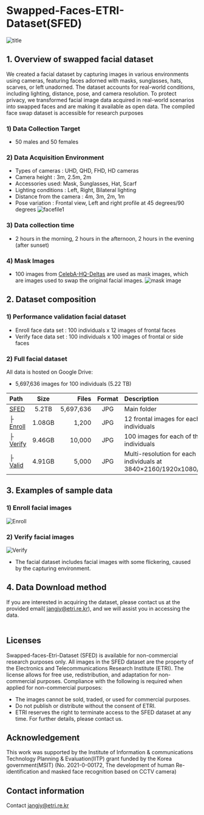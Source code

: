 # Swapped-Faces-ETRI-Dataset(SFED)
![title](https://github.com/EtriHRIFace/Face-Dataset/assets/149992598/c1b230e6-242c-4dd7-8bd5-ccd2b8d2e7ec)
<br>
## 1. Overview of swapped facial dataset 
  We created a facial dataset by capturing images in various environments using cameras, featuring faces adorned with masks, sunglasses, hats, scarves, or left unadorned. The dataset accounts for real-world conditions, including lighting, distance, pose, and camera resolution. To protect privacy, we transformed facial image data acquired in real-world scenarios into swapped faces and are making it available as open data. The compiled face swap dataset is accessible for research purposes
### 1) Data Collection Target
  * 50 males and 50 females
### 2) Data Acquisition Environment 
  * Types of cameras : UHD, QHD, FHD, HD cameras <br>
  * Camera height : 3m, 2.5m, 2m <br>
  * Accessories used: Mask, Sunglasses, Hat, Scarf <br>
  * Lighting conditions : Left, Right, Bilateral lighting <br>
  * Distance from the camera : 4m, 3m, 2m, 1m <br>
  * Pose variation : Frontal view, Left and right profile at 45 degrees/90 degrees
 ![facefile1](https://github.com/EtriHRIFace/Face-Dataset/assets/149992598/6776df9b-7bfa-42a9-8845-0d6be03af441)
### 3) Data collection time
 * 2 hours in the morning, 2 hours in the afternoon, 2 hours in the evening (after sunset)
### 4) Mask Images
 * 100 images from [CelebA-HQ-Deltas](https://drive.google.com/drive/folders/0B4qLcYyJmiz0TXY1NG02bzZVRGs?resourcekey=0-arAVTUfW9KRhN-irJchVKQ) are used as mask images, which are images used to swap the original facial images.
![mask image](https://github.com/EtriHRIFace/Face-Dataset/assets/149992598/07c501e6-0f21-4be9-b717-291c1d159028)


## 2. Dataset composition
### 1) Performance validation facial dataset 
* Enroll face data set : 100 individuals x 12 images of frontal faces <br>
* Verify face data set : 100 individuals x 100 images of frontal or side faces <br>
### 2) Full facial dataset  
All data is hosted on Google Drive:
* 5,697,636 images for 100 individuals (5.22 TB) 

| Path | Size | Files | Format | Description
| :---- | :---: | -----: | :-----: | :----------
|[SFED](https://drive.google.com/drive/u/0/folders/0AC6PJOIeh1ufUk9PVA) | 5.2TB|5,697,636 | JPG | Main folder
|&boxvr;&nbsp; [Enroll](https://drive.google.com/drive/u/0/folders/0AC6PJOIeh1ufUk9PVA) | 1.08GB|1,200 | JPG | 12 frontal images for each of the 100 individuals
|&boxvr;&nbsp; [Verify](https://drive.google.com/file/d/1YJ4m6w6NkriC-ouGLoz6OCysNUIg5SuL/view?usp=sharing) | 9.46GB|10,000 | JPG | 100 images for each of the 100 individuals
|&boxvr;&nbsp; [Valid](https://drive.google.com/drive/u/0/folders/0AC6PJOIeh1ufUk9PVA) | 4.91GB|5,000 | JPG | Multi-resolution for each of the 100 individuals at 3840×2160/1920x1080/2688x1520

 
## 3. Examples of sample data
### 1) Enroll facial images
![Enroll](https://github.com/EtriHRIFace/Face-Dataset/assets/149992598/829cdee9-e500-4dfd-b18e-6f725036e851)
### 2) Verify facial images
![Verify](https://github.com/EtriHRIFace/Face-Dataset/assets/149992598/b678f427-a2c3-4add-b4c3-6a34296f3a05)
* The facial dataset includes facial images with some flickering, caused by the capturing environment.
## 4. Data Download method
If you are interested in acquiring the dataset, please contact us at the provided email( jangjy@etri.re.kr), and we will assist you in accessing the data. <br>
<br>

## Licenses
Swapped-faces-Etri-Dataset (SFED) is available for non-commercial research purposes only. All images in the SFED dataset are the property of the Electronics and Telecommunications Research Institute (ETRI). The license allows for free use, redistribution, and adaptation for non-commercial purposes. Compliance with the following is required when applied for non-commercial purposes:
* The images cannot be sold, traded, or used for commercial purposes.
* Do not publish or distribute without the consent of ETRI.
* ETRI reserves the right to terminate access to the SFED dataset at any time. For further details, please contact us.

## Acknowledgement
This work was supported by the Institute of Information & communications Technology Planning & Evaluation(IITP) grant funded by the Korea government(MSIT) (No. 2021-0-00172, The development of human Re-identification and masked face recognition based on CCTV camera)
<br>
## Contact information
Contact jangjy@etri.re.kr
